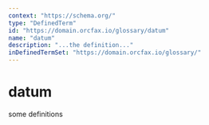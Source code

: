 ```yaml
---
context: "https://schema.org/"
type: "DefinedTerm"
id: "https://domain.orcfax.io/glossary/datum"
name: "datum"
description: "...the definition..."
inDefinedTermSet: "https://domain.orcfax.io/glossary/"
---
```


# datum

some definitions
